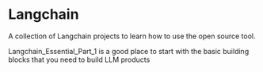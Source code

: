 # Langchain
A collection of Langchain projects to learn how to use the open source tool.

Langchain_Essential_Part_1 is a good place to start with the basic building blocks that you need to build LLM products
